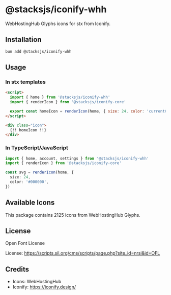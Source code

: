 # @stacksjs/iconify-whh

WebHostingHub Glyphs icons for stx from Iconify.

## Installation

```bash
bun add @stacksjs/iconify-whh
```

## Usage

### In stx templates

```html
<script>
  import { home } from '@stacksjs/iconify-whh'
  import { renderIcon } from '@stacksjs/iconify-core'

  export const homeIcon = renderIcon(home, { size: 24, color: 'currentColor' })
</script>

<div class="icon">
  {!! homeIcon !!}
</div>
```

### In TypeScript/JavaScript

```typescript
import { home, account, settings } from '@stacksjs/iconify-whh'
import { renderIcon } from '@stacksjs/iconify-core'

const svg = renderIcon(home, {
  size: 24,
  color: '#000000',
})
```

## Available Icons

This package contains 2125 icons from WebHostingHub Glyphs.

## License

Open Font License

License: https://scripts.sil.org/cms/scripts/page.php?site_id=nrsi&id=OFL

## Credits

- Icons: WebHostingHub
- Iconify: https://iconify.design/
